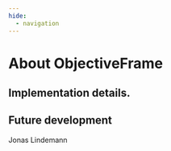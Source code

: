 ```yaml
---
hide:
  - navigation
---
```

# About ObjectiveFrame

## Implementation details.

## Future development

Jonas Lindemann

